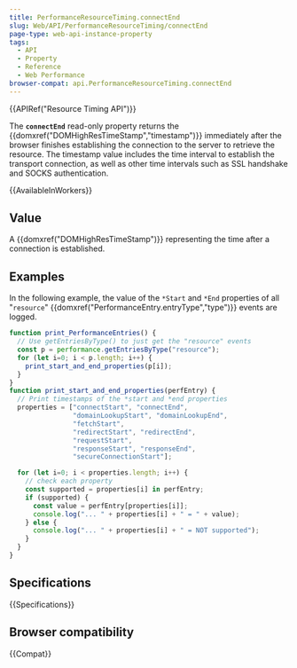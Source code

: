 ```yaml
---
title: PerformanceResourceTiming.connectEnd
slug: Web/API/PerformanceResourceTiming/connectEnd
page-type: web-api-instance-property
tags:
  - API
  - Property
  - Reference
  - Web Performance
browser-compat: api.PerformanceResourceTiming.connectEnd
---
```

{{APIRef("Resource Timing API")}}

The **`connectEnd`** read-only property returns the
{{domxref("DOMHighResTimeStamp","timestamp")}} immediately after the browser finishes
establishing the connection to the server to retrieve the resource. The timestamp value
includes the time interval to establish the transport connection, as well as other time
intervals such as SSL handshake and SOCKS authentication.

{{AvailableInWorkers}}

## Value

A {{domxref("DOMHighResTimeStamp")}} representing the time after a connection is
established.

## Examples

In the following example, the value of the `*Start` and `*End`
properties of all "`resource`"
{{domxref("PerformanceEntry.entryType","type")}} events are logged.

```js
function print_PerformanceEntries() {
  // Use getEntriesByType() to just get the "resource" events
  const p = performance.getEntriesByType("resource");
  for (let i=0; i < p.length; i++) {
    print_start_and_end_properties(p[i]);
  }
}
function print_start_and_end_properties(perfEntry) {
  // Print timestamps of the *start and *end properties
  properties = ["connectStart", "connectEnd",
                "domainLookupStart", "domainLookupEnd",
                "fetchStart",
                "redirectStart", "redirectEnd",
                "requestStart",
                "responseStart", "responseEnd",
                "secureConnectionStart"];

  for (let i=0; i < properties.length; i++) {
    // check each property
    const supported = properties[i] in perfEntry;
    if (supported) {
      const value = perfEntry[properties[i]];
      console.log("... " + properties[i] + " = " + value);
    } else {
      console.log("... " + properties[i] + " = NOT supported");
    }
  }
}
```

## Specifications

{{Specifications}}

## Browser compatibility

{{Compat}}

